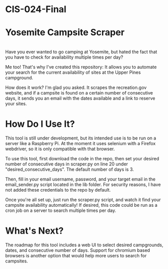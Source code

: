 # CIS-024-Final
# Yosemite Campsite Scraper
\
Have you ever wanted to go camping at Yosemite, but hated the fact that you have to check for availability multiple times per day?

Me too! That's why I've created this repository: It allows you to automate your search for the current availability of sites at the Upper Pines campground.

How does it work? I'm glad you asked. It scrapes the recreation.gov website, and if a campsite is found on a certain number of consecutive days, it sends you an email with the dates available and a link to reserve your sites.

# How Do I Use It?

This tool is still under development, but its intended use is to be run on a server like a Raspberry Pi. At the moment it uses selenium with a Firefox webdriver, so it is only compatible with that browser.

To use this tool, first download the code in the repo, then set your desired number of consecutive days in scraper.py on line 20 under "desired_consecutive_days". The default number of days is 3.

Then, fill in your email username, password, and your target email in the email_sender.py script located in the lib folder. For security reasons, I have not added these credentials to the repo by default.

Once you're all set up, just run the scraper.py script, and watch it find your campsite availability automatically! If desired, this code could be run as a cron job on a server to search multiple times per day.

# What's Next?

The roadmap for this tool includes a web UI to select desired campgrounds, dates, and consecutive number of days. Support for chromium based browsers is another option that would help more users to search for campsites.
